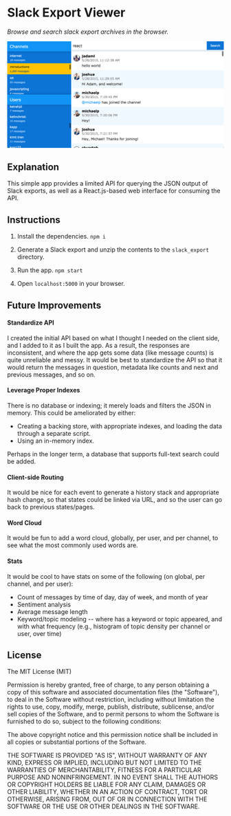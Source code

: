 # Slack Export Viewer

*Browse and search slack export archives in the browser.*

![Preview](preview.png)


## Explanation

This simple app provides a limited API for querying the JSON output of Slack exports, as well as a React.js-based web
interface for consuming the API.


## Instructions

1. Install the dependencies.
    `npm i`

2. Generate a Slack export and unzip the contents to the `slack_export` directory.

3. Run the app.
    `npm start`

4. Open `localhost:5000` in your browser.


## Future Improvements

#### Standardize API

I created the initial API based on what I thought I needed on the client side, and I added to it as I built the app. As
a result, the responses are inconsistent, and where the app gets some data (like message counts) is quite unreliable and
messy. It would be best to standardize the API so that it would return the messages in question, metadata like counts
and next and previous messages, and so on.

#### Leverage Proper Indexes

There is no database or indexing; it merely loads and filters the JSON in memory. This could be ameliorated by either:
- Creating a backing store, with appropriate indexes, and loading the data through a separate script.
- Using an in-memory index.

Perhaps in the longer term, a database that supports full-text search could be added.

#### Client-side Routing

It would be nice for each event to generate a history stack and appropriate hash change, so that states could be linked
via URL, and so the user can go back to previous states/pages.

#### Word Cloud

It would be fun to add a word cloud, globally, per user, and per channel, to see what the most commonly used words are.

#### Stats

It would be cool to have stats on some of the following (on global, per channel, and per user):
 - Count of messages by time of day, day of week, and month of year
 - Sentiment analysis
 - Average message length
 - Keyword/topic modeling -- where has a keyword or topic appeared, and with what frequency (e.g., histogram of topic
 density per channel or user, over time)


## License

The MIT License (MIT)


Permission is hereby granted, free of charge, to any person obtaining a copy of this software and associated documentation files (the "Software"), to deal in the Software without restriction, including without limitation the rights to use, copy, modify, merge, publish, distribute, sublicense, and/or sell copies of the Software, and to permit persons to whom the Software is furnished to do so, subject to the following conditions:

The above copyright notice and this permission notice shall be included in all copies or substantial portions of the Software.

THE SOFTWARE IS PROVIDED "AS IS", WITHOUT WARRANTY OF ANY KIND, EXPRESS OR IMPLIED, INCLUDING BUT NOT LIMITED TO THE WARRANTIES OF MERCHANTABILITY, FITNESS FOR A PARTICULAR PURPOSE AND NONINFRINGEMENT. IN NO EVENT SHALL THE AUTHORS OR COPYRIGHT HOLDERS BE LIABLE FOR ANY CLAIM, DAMAGES OR OTHER LIABILITY, WHETHER IN AN ACTION OF CONTRACT, TORT OR OTHERWISE, ARISING FROM, OUT OF OR IN CONNECTION WITH THE SOFTWARE OR THE USE OR OTHER DEALINGS IN THE SOFTWARE.